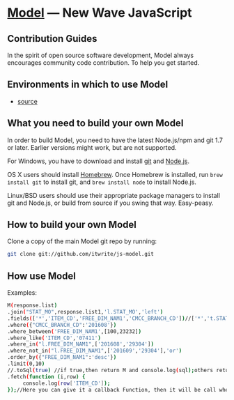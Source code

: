 [Model](https://github.com/itwrite/js-model/) — New Wave JavaScript
==================================================

Contribution Guides
--------------------------------------

In the spirit of open source software development, Model always encourages community code contribution. To help you get started.


Environments in which to use Model
--------------------------------------

- [source](https://github.com/itwrite/js-model/blob/master/model-1.0.1.js)


What you need to build your own Model
--------------------------------------

In order to build Model, you need to have the latest Node.js/npm and git 1.7 or later. Earlier versions might work, but are not supported.

For Windows, you have to download and install [git](https://git-scm.com/downloads) and [Node.js](https://nodejs.org/en/download/).

OS X users should install [Homebrew](http://brew.sh/). Once Homebrew is installed, run `brew install git` to install git,
and `brew install node` to install Node.js.

Linux/BSD users should use their appropriate package managers to install git and Node.js, or build from source
if you swing that way. Easy-peasy.


How to build your own Model
----------------------------

Clone a copy of the main Model git repo by running:

```bash
git clone git://github.com/itwrite/js-model.git
```
How use Model
----------------------------

Examples:

```bash
M(response.list)
.join("STAT_MO",response.list1,'l.STAT_MO','left')
.fields(['*','ITEM_CD','FREE_DIM_NAM1','CMCC_BRANCH_CD'])//['*','t.STAT_MO as 月份','l.CMCC_BRANCH_CD as id'])
.where({"CMCC_BRANCH_CD":'201608'})
.where_between('FREE_DIM_NAM1',[100,23232])
.where_like('ITEM_CD','07411')
.where_in("l.FREE_DIM_NAM1",['201608','29304'])
.where_not_in("l.FREE_DIM_NAM1",['201609','29304'],'or')
.order_by({"FREE_DIM_NAM1":'desc'})
.limit(0,10)
//.toSql(true) //if true,then return M and console.log(sql);others return `sql`,just use to make sure your logic is right
.fetch(function (i,row) {
     console.log(row['ITEM_CD']);
});//Here you can give it a callback Function, then it will be call when foreach very item of result;
```
